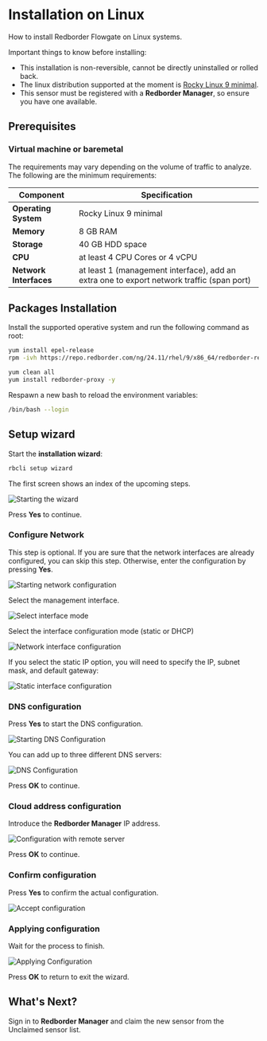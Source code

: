 # Installation on Linux

How to install Redborder Flowgate on Linux systems.

Important things to know before installing:

- This installation is non-reversible, cannot be directly uninstalled or rolled back.
- The linux distribution supported at the moment is [Rocky Linux 9 minimal](https://rockylinux.org/download).
- This sensor must be registered with a **Redborder Manager**, so ensure you have one available.

## Prerequisites

### Virtual machine or baremetal

The requirements may vary depending on the volume of traffic to analyze. The following are the minimum requirements:

| **Component**      | **Specification**                                     |
|--------------------|-------------------------------------------------------|
| **Operating System** | Rocky Linux 9 minimal                               |
| **Memory**         | 8 GB RAM                                              |
| **Storage**        | 40 GB HDD space                                       |
| **CPU**            | at least 4 CPU Cores or 4 vCPU                        |
| **Network Interfaces**  | at least 1 (management interface), add an extra one to export network traffic (span port)     |

## Packages Installation

Install the supported operative system and run the following command as root:

``` bash title="Repositories installation"
yum install epel-release
rpm -ivh https://repo.redborder.com/ng/24.11/rhel/9/x86_64/redborder-repo-24.11-0.0.1-1.el9.rb.noarch.rpm
```
``` bash title="Install redborder-proxy package"
yum clean all
yum install redborder-proxy -y
```

Respawn a new bash to reload the environment variables:

``` bash title="Bash reload"
/bin/bash --login
```

## Setup wizard

Start the **installation wizard**:

``` bash title="Installation wizard command"
rbcli setup wizard
```

The first screen shows an index of the upcoming steps.

![Starting the wizard](images/ch02_001.png)

Press **Yes** to continue.

### Configure Network

This step is optional. If you are sure that the network interfaces are already configured, you can skip this step. Otherwise, enter the configuration by pressing **Yes**.

![Starting network configuration](images/ch02_002.png)

Select the management interface.

![Select interface mode](images/ch02_003.png)

Select the interface configuration mode (static or DHCP)

![Network interface configuration](images/ch02_004.png)

If you select the static IP option, you will need to specify the IP, subnet mask, and default gateway:

![Static interface configuration](images/ch02_005.png)

### DNS configuration

Press **Yes** to start the DNS configuration.

![Starting DNS Configuration](images/ch02_006.png)

You can add up to three different DNS servers:

![DNS Configuration](images/ch02_007.png)

Press **OK** to continue.

### Cloud address configuration

Introduce the **Redborder Manager** IP address.

![Configuration with remote server](images/ch02_008.png)

Press **OK** to continue.

### Confirm configuration

Press **Yes** to confirm the actual configuration.

![Accept configuration](images/ch02_009.png)

### Applying configuration

Wait for the process to finish.

![Applying Configuration](images/ch02_010.png)

Press **OK** to return to exit the wizard.

## What's Next?

Sign in to **Redborder Manager** and claim the new sensor from the Unclaimed sensor list.
